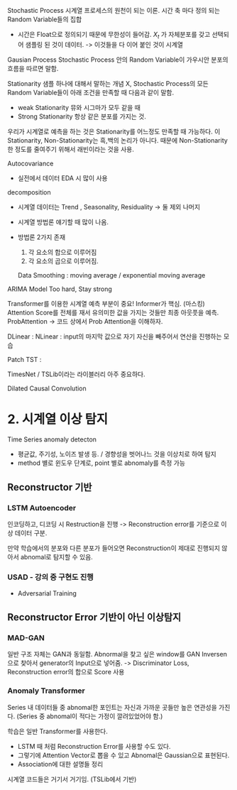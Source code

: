 Stochastic Process
시계열 프로세스의 원천이 되는 이론.
시간 축 마다 정의 되는 Random Variable들의 집합
- 시간은 Float으로 정의되기 때문에 무한성이 들어감.
$X_t$ 가 자체분포를 갖고 선택되어 샘플링 된 것이 데이터. -> 이것들을 다 이어 붙인 것이 시계열

Gausian Process 
 Stochastic Process 안의 Random Variable이 가우시안 분포의 흐름을 따르면 말함.

Stationarity
 샘플 하나에 대해서 말하는 개념 X,
 Stochastic Process의 모든 Random Variable들이 아래 조건을 만족할 때 다음과 같이 말함.
- weak Stationarity
뮤와 시그마가 모두 같을 때
- Strong Stationarity
항상 같은 분포를 가지는 것.

우리가 시계열로 예측을 하는 것은 Stationarity를 어느정도 만족할 때 가능하다.
이 Stationarity, Non-Stationarity는 흑,백의 논리가 아니다.
때문에 Non-Stationarity한 정도를 줄여주기 위해서 래빈이라는 것을 사용.

Autocovariance
 - 실전에서 데이터 EDA 시 많이 사용

decomposition
 - 시계열 데이터는 Trend , Seasonality, Residuality -> 둘 제외 나머지
 - 시계열 방법론 얘기할 때 많이 나옴.
 - 방법론 2가지 존재
    1. 각 요소의 합으로 이루어짐
    2. 각 요소의 곱으로 이루어짐.

    Data Smoothing : moving average / exponential moving average


ARIMA Model
Too hard, Stay strong

Transformer를 이용한 시계열 예측 부분이 중요!
Informer가 핵심. (마스킹) Attention Score를 전체를 재서 유의미한 값을 가지는 것들만 최종 아웃풋을 예측. ProbAttention -> 코드 상에서 Prob Attention을 이해하자.

DLinear : 
NLinear : input의 마지막 값으로 자기 자신을 빼주어서 연산을 진행하는 모습

Patch TST :  

TimesNet / TSLib이라는 라이블러리 아주 중요하다.


 Dilated Causal Convolution


 # 2. 시계열 이상 탐지

 Time Series anomaly detecton
 - 평균값, 주기성, 노이즈 발생 등. / 경향성을 벗어나느 것을 이상치로 하여 탐지
 - method 별로 윈도우 단계로, point 별로 abnomaly를 측정 가능

## Reconstructor 기반

### LSTM Autoencoder
인코딩하고, 디코딩 시 Restruction을 진행 -> Reconstruction error를 기준으로 이상 데이터 구분.

만약 학습에서의 분포와 다른 분포가 들어오면 Reconstruction이 제대로 진행되지 않아서 abnomal로 탐지할 수 있음.

### USAD - 강의 중 구현도 진행
- Adversarial Training

## Reconstructor Error 기반이 아닌 이상탐지

### MAD-GAN
일반 구조 자체는 GAN과 동일함.
Abnormal을 찾고 싶은 window를 GAN Inversen으로 찾아서 generator의 Input으로 넣어줌.
-> Discriminator Loss, Reconstruction error의 합으로 Score 사용


### Anomaly Transformer
Series 내 데이터들 중 abnomal한 포인트는 자신과 가까운 곳들만 높은 연관성을 가진다. (Series 중 abnomal이 적다는 가정이 깔려있었어야 함.)

학습은 일반 Transformer를 사용한다.
- LSTM 때 처럼 Reconstruction Error를 사용할 수도 있다.
- 그렇기에 Attention Vector로 뽑을 수 있고 Abnomal은 Gaussian으로 표현된다. 
- Association에 대한 설명들 정리



시계열 코드들은 거기서 거기임. (TSLib에서 기반)